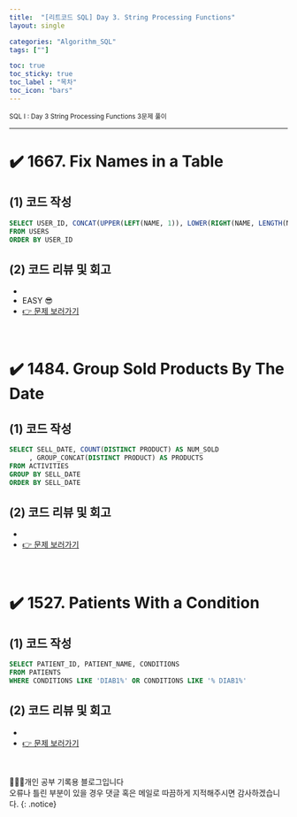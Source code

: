 ```yaml
---
title:  "[리트코드 SQL] Day 3. String Processing Functions"
layout: single

categories: "Algorithm_SQL"
tags: [""]

toc: true
toc_sticky: true
toc_label : "목차"
toc_icon: "bars"
---
```


<small>SQL I : Day 3 String Processing Functions 3문제 풀이</small>

***

# <span class="half_HL">✔️ 1667. Fix Names in a Table</span>

## (1) 코드 작성
```sql
SELECT USER_ID, CONCAT(UPPER(LEFT(NAME, 1)), LOWER(RIGHT(NAME, LENGTH(NAME)-1))) AS NAME
FROM USERS
ORDER BY USER_ID
```

## (2) 코드 리뷰 및 회고
- 
- EASY 😎
- [👉 문제 보러가기](https://leetcode.com/problems/fix-names-in-a-table/description/?envType=study-plan&id=sql-i)

<br>

# <span class="half_HL">✔️ 1484. Group Sold Products By The Date</span>

## (1) 코드 작성
```sql
SELECT SELL_DATE, COUNT(DISTINCT PRODUCT) AS NUM_SOLD
     , GROUP_CONCAT(DISTINCT PRODUCT) AS PRODUCTS
FROM ACTIVITIES
GROUP BY SELL_DATE
ORDER BY SELL_DATE
```

## (2) 코드 리뷰 및 회고
- 
- [👉 문제 보러가기](https://leetcode.com/problems/group-sold-products-by-the-date/description/?envType=study-plan&id=sql-i)

<br>

# <span class="half_HL">✔️ 1527. Patients With a Condition</span>

## (1) 코드 작성
```sql
SELECT PATIENT_ID, PATIENT_NAME, CONDITIONS
FROM PATIENTS
WHERE CONDITIONS LIKE 'DIAB1%' OR CONDITIONS LIKE '% DIAB1%'
```

## (2) 코드 리뷰 및 회고
- 
- [👉 문제 보러가기](https://leetcode.com/problems/patients-with-a-condition/?envType=study-plan&id=sql-i)

<br>

👩🏻‍💻개인 공부 기록용 블로그입니다
<br>오류나 틀린 부분이 있을 경우 댓글 혹은 메일로 따끔하게 지적해주시면 감사하겠습니다.
{: .notice}